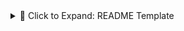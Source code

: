 <details>
<summary>📄 Click to Expand: README Template</summary>

# 📊 Employee Attrition Analysis – Capstone Project

This project is part of the **Google Data Analytics Certificate** program. The goal is to analyze HR data to identify trends in employee attrition and provide recommendations to improve employee retention.

---

## 🧠 Project Objectives

- Predict employee attrition over the next 5 years
- Identify key factors contributing to attrition
- Recommend data-driven solutions to improve retention

---

## 📁 Dataset

The dataset includes employee demographic and performance information such as:

- Age, Department, Distance from Home
- Job Role, Salary, Job Satisfaction
- Years at Company, Work-Life Balance

(Data source: [mention if it's from Coursera or upload if allowed])

---

## 🛠 Tools Used

- **Python**: pandas, matplotlib, seaborn, scikit-learn
- **SQL**: BigQuery for initial data exploration
- **Excel**: for data cleaning and filtering
- **Tableau**: for creating dashboards (link below)

---

## 🔍 Analysis Process

1. **Ask** – Defined business problem and goals  
2. **Prepare** – Assessed data structure and quality  
3. **Process** – Cleaned and formatted the data  
4. **Analyze** – Explored data trends and built visualizations  
5. **Model (optional)** – Built a predictive model (e.g., logistic regression)  
6. **Share** – Created final deliverables with recommendations

---

## 📈 Key Findings

- Higher attrition rates in early years (0–2)
- Low job satisfaction, high commute = increased attrition
- Work-life balance and compensation also had strong correlations

---

## 📌 Deliverables

- [📂 Full Code on GitHub](#)
- [📊 Tableau Dashboard](#)
- [📝 Final Report / Presentation](#)

---

## ✅ Next Steps

- Publish Tableau visuals
- Tune predictive model and add evaluation metrics
- Expand project into a blog post

---

